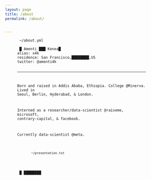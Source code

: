 ```yaml
---
layout: page
title: /about
permalink: /about/


---
```


<figure class="highlight"><pre><code class="language-yaml" data-lang="yaml"><span class="s"> ~/about.yml</span></code></pre></figure>

<figure class="highlight"><pre><code class="language-yaml" data-lang="yaml"><span class="na"></span><span class="pi"></span> <span class="blink">█ </span><span class="s">Amenti ███ Kenea</span><span class="blink">█ </span>
<span class="na">alias</span><span class="pi">:</span> <span class="s">x4k</span>
<span class="na">residence</span><span class="pi">:</span> <span class="s">San Francisco,</span><span class="blink">████████</span><span class="s">,US</span>
<span class="na">twitter</span><span class="pi">:</span> <span class="s">@amenti4k</span>

----

Born and raised in Addis Ababa, Ethiopia. College @Minerva. Lived in Seoul, Berlin, Hyderabad, & London. 

Interned as a researcher/data-scientist @raiseme, microsoft, contrary-capital, & facebook.

Currently data-scientist @meta.

<figure class="highlight"><pre><code class="language-yaml" data-lang="yaml"><span class="s"><br> ~/presentation.txt</span></code></pre></figure>



<span class="s">                                                     </span><span class="blink">█ ████████ </span>